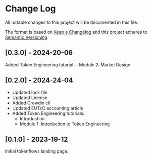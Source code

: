 # Change Log
All notable changes to this project will be documented in this file.
 
The format is based on [Keep a Changelog](http://keepachangelog.com/)
and this project adheres to [Semantic Versioning](http://semver.org/).
 
## [0.3.0] - 2024-20-06
 
Added Token Engineering tutorial:
    - Module 2: Market Design

## [0.2.0] - 2024-24-04

- Updated lock file
- Updated License
- Added Crowdin cli
- Updated EUTxO accounting article
- Added Token Engineering tutorials:
    - Introduction
    - Module 1: Introduction to Token Engineering

## [0.1.0] - 2023-19-12
 
Initial tokenflows landing page.